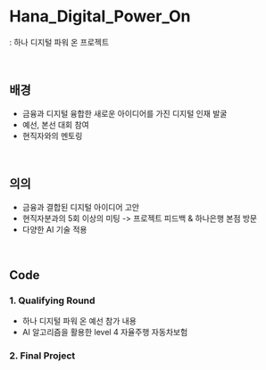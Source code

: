 # Hana_Digital_Power_On
: 하나 디지털 파워 온 프로젝트

<br>

## 배경
- 금융과 디지털 융합한 새로운 아이디어를 가진 디지털 인재 발굴
- 예선, 본선 대회 참여
- 현직자와의 멘토링

<br>

## 의의
- 금융과 결합된 디지털 아이디어 고안
- 현직자분과의 5회 이상의 미팅 -> 프로젝트 피드백 & 하나은행 본점 방문
- 다양한 AI 기술 적용
<br>

## Code
### 1. Qualifying Round
- 하나 디지털 파워 온 예선 참가 내용
- AI 알고리즘을 활용한 level 4 자율주행 자동차보험
### 2. Final Project
#### 
